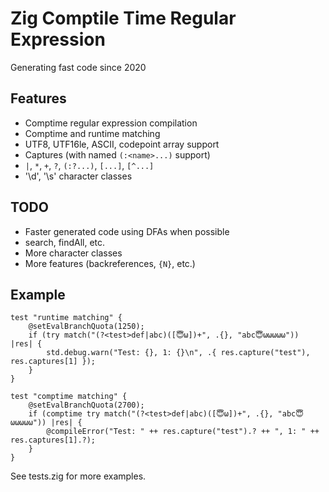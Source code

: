 # Zig Comptile Time Regular Expression
Generating fast code since 2020

## Features
- Comptime regular expression compilation
- Comptime and runtime matching
- UTF8, UTF16le, ASCII, codepoint array support
- Captures (with named `(:<name>...)` support)
- `|`, `*`, `+`, `?`, `(:?...)`, `[...]`, `[^...]`
- '\d', '\s' character classes

## TODO
- Faster generated code using DFAs when possible
- search, findAll, etc.
- More character classes
- More features (backreferences, `{N}`, etc.)

## Example

```zig
test "runtime matching" {
    @setEvalBranchQuota(1250);
    if (try match("(?<test>def|abc)([😇ω])+", .{}, "abc😇ωωωωω")) |res| {
        std.debug.warn("Test: {}, 1: {}\n", .{ res.capture("test"), res.captures[1] });
    }
}

test "comptime matching" {
    @setEvalBranchQuota(2700);
    if (comptime try match("(?<test>def|abc)([😇ω])+", .{}, "abc😇ωωωωω")) |res| {
        @compileError("Test: " ++ res.capture("test").? ++ ", 1: " ++ res.captures[1].?);
    }
}
```

See tests.zig for more examples.